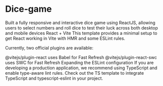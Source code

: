 # Dice-game
Built a fully responsive and interactive dice game using ReactJS, allowing users to select numbers and roll dice to test their luck across both desktop and mobile devices
React + Vite
This template provides a minimal setup to get React working in Vite with HMR and some ESLint rules.

Currently, two official plugins are available:

@vitejs/plugin-react uses Babel for Fast Refresh
@vitejs/plugin-react-swc uses SWC for Fast Refresh
Expanding the ESLint configuration
If you are developing a production application, we recommend using TypeScript and enable type-aware lint rules. Check out the TS template to integrate TypeScript and typescript-eslint in your project.
